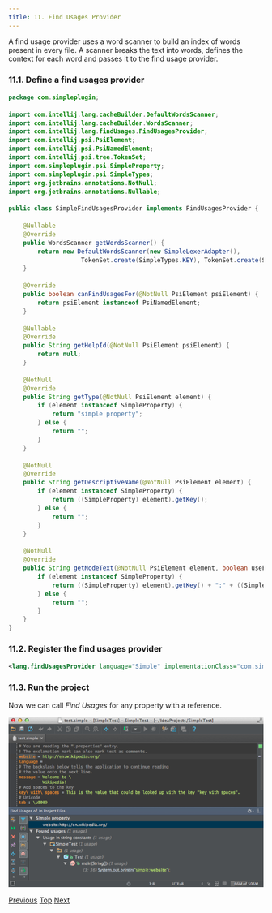 ```yaml
---
title: 11. Find Usages Provider
---
```


A find usage provider uses a word scanner to build an index of words present in every file.
A scanner breaks the text into words, defines the context for each word and passes it to the find usage provider.

### 11.1. Define a find usages provider

```java
package com.simpleplugin;

import com.intellij.lang.cacheBuilder.DefaultWordsScanner;
import com.intellij.lang.cacheBuilder.WordsScanner;
import com.intellij.lang.findUsages.FindUsagesProvider;
import com.intellij.psi.PsiElement;
import com.intellij.psi.PsiNamedElement;
import com.intellij.psi.tree.TokenSet;
import com.simpleplugin.psi.SimpleProperty;
import com.simpleplugin.psi.SimpleTypes;
import org.jetbrains.annotations.NotNull;
import org.jetbrains.annotations.Nullable;

public class SimpleFindUsagesProvider implements FindUsagesProvider {

    @Nullable
    @Override
    public WordsScanner getWordsScanner() {
        return new DefaultWordsScanner(new SimpleLexerAdapter(),
                    TokenSet.create(SimpleTypes.KEY), TokenSet.create(SimpleTypes.COMMENT), TokenSet.EMPTY);
    }

    @Override
    public boolean canFindUsagesFor(@NotNull PsiElement psiElement) {
        return psiElement instanceof PsiNamedElement;
    }

    @Nullable
    @Override
    public String getHelpId(@NotNull PsiElement psiElement) {
        return null;
    }

    @NotNull
    @Override
    public String getType(@NotNull PsiElement element) {
        if (element instanceof SimpleProperty) {
            return "simple property";
        } else {
            return "";
        }
    }

    @NotNull
    @Override
    public String getDescriptiveName(@NotNull PsiElement element) {
        if (element instanceof SimpleProperty) {
            return ((SimpleProperty) element).getKey();
        } else {
            return "";
        }
    }

    @NotNull
    @Override
    public String getNodeText(@NotNull PsiElement element, boolean useFullName) {
        if (element instanceof SimpleProperty) {
            return ((SimpleProperty) element).getKey() + ":" + ((SimpleProperty) element).getValue();
        } else {
            return "";
        }
    }
}
```

### 11.2. Register the find usages provider

```xml
<lang.findUsagesProvider language="Simple" implementationClass="com.simpleplugin.SimpleFindUsagesProvider"/>
```

### 11.3. Run the project

Now we can call *Find Usages* for any property with a reference.

![Find Usages](img/find_usages.png)

[Previous](reference_contributor.md)
[Top](/tutorials/custom_language_support_tutorial.md)
[Next](folding_builder.md)
